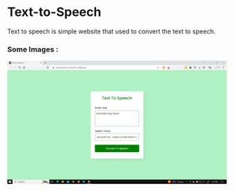# Text-to-Speech


Text to speech is simple website that used to convert the text to speech.
### Some Images : 

![](https://github.com/pravin817/Text-to-Speech/blob/master/Images/Screenshot.png)
